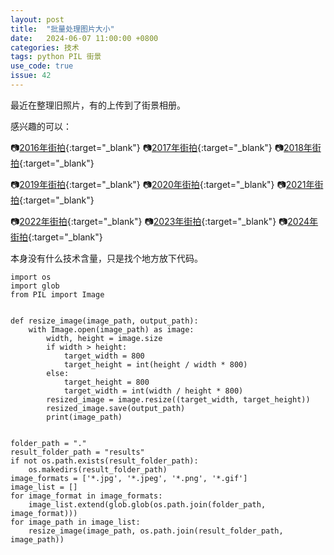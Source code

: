 ```yaml
---
layout: post
title:  "批量处理图片大小"
date:   2024-06-07 11:00:00 +0800
categories: 技术
tags: python PIL 街景
use_code: true
issue: 42
---
```

最近在整理旧照片，有的上传到了街景相册。

感兴趣的可以：

:camera:[2016年街拍](/photos/#street_view_2016){:target="_blank"} :camera:[2017年街拍](/photos/#street_view_2017){:target="_blank"} :camera:[2018年街拍](/photos/#street_view_2018){:target="_blank"} 

:camera:[2019年街拍](/photos/#street_view_2019){:target="_blank"} :camera:[2020年街拍](/photos/#street_view_2020){:target="_blank"} :camera:[2021年街拍](/photos/#street_view_2021){:target="_blank"}

:camera:[2022年街拍](/photos/#street_view_2022){:target="_blank"} :camera:[2023年街拍](/photos/#street_view_2023){:target="_blank"} :camera:[2024年街拍](/photos/#street_view_2024){:target="_blank"} 

本身没有什么技术含量，只是找个地方放下代码。

<!--more-->

    import os
    import glob
    from PIL import Image
    
    
    def resize_image(image_path, output_path):
        with Image.open(image_path) as image:
            width, height = image.size
            if width > height:
                target_width = 800
                target_height = int(height / width * 800)
            else:
                target_height = 800
                target_width = int(width / height * 800)
            resized_image = image.resize((target_width, target_height))
            resized_image.save(output_path)
            print(image_path)
    
    
    folder_path = "."
    result_folder_path = "results"
    if not os.path.exists(result_folder_path):
        os.makedirs(result_folder_path)
    image_formats = ['*.jpg', '*.jpeg', '*.png', '*.gif']
    image_list = []
    for image_format in image_formats:
        image_list.extend(glob.glob(os.path.join(folder_path, image_format)))
    for image_path in image_list:
        resize_image(image_path, os.path.join(result_folder_path, image_path))

